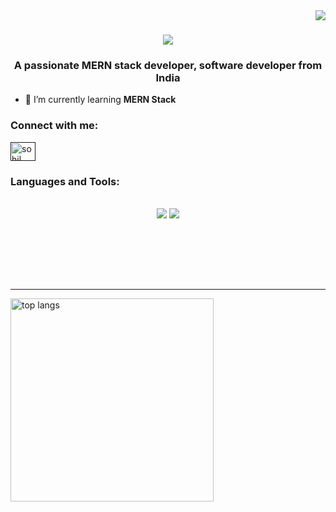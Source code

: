 <img align="right" src="https://visitor-badge.laobi.icu/badge?page_id=Sohil-K16.Sohil-K16" />

<h1 align="center">
    <img src="https://readme-typing-svg.herokuapp.com/?font=Righteous&size=35&center=true&vCenter=true&width=500&height=70&duration=4000&lines=Hi+There!+👋;+I'm+Sohil+Khan!;" />
</h1>
<h3 align="center">A passionate MERN stack developer, software developer from India</h3>

- 🌱 I’m currently learning **MERN Stack**

<h3 align="left">Connect with me:</h3>
<p align="left">
<a href="" target="blank"><img align="center" src="https://raw.githubusercontent.com/rahuldkjain/github-profile-readme-generator/master/src/images/icons/Social/linked-in-alt.svg" alt="sohil khan" height="30" width="40" /></a>
</p>
<h3 align="left">Languages and Tools:</h3>
<br/>
<div align="center">
    <img src="https://skillicons.dev/icons?i=react,bootstrap,mui,html,css,vscode,github,figma,tailwind,git,r" />
    <img src="https://skillicons.dev/icons?i=nodejs,python,javascript,typescript,express,firebase,mongodb,c,java,nextjs,mysql,flask" /><br>
</div>
<div align="center">
  
  <br/><br/><br/>
</div>

<br/>
<hr/>
<img width=325 align="center" src="https://github-readme-stats-salesp07.vercel.app/api/top-langs/?username=Sohil-K16&hide=HTML&langs_count=8&layout=compact&theme=react&border_radius=10&size_weight=0.5&count_weight=0.5&exclude_repo=github-readme-stats" alt="top langs" />
</div>



<!---
Sohil-K16/Sohil-K16 is a ✨ special ✨ repository because its `README.md` (this file) appears on your GitHub profile.
You can click the Preview link to take a look at your changes.
--->
